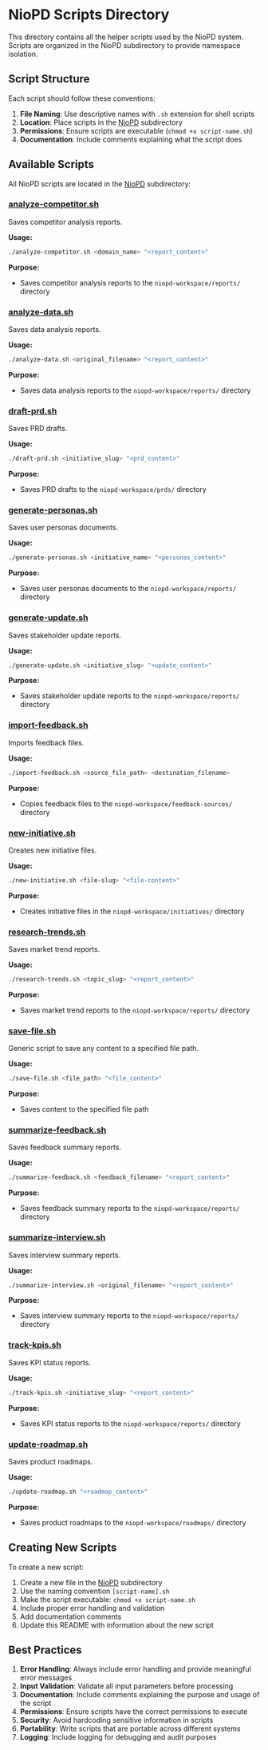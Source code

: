 # NioPD Scripts Directory

This directory contains all the helper scripts used by the NioPD system. Scripts are organized in the NioPD subdirectory to provide namespace isolation.

## Script Structure

Each script should follow these conventions:

1. **File Naming**: Use descriptive names with `.sh` extension for shell scripts
2. **Location**: Place scripts in the [NioPD](NioPD/) subdirectory
3. **Permissions**: Ensure scripts are executable (`chmod +x script-name.sh`)
4. **Documentation**: Include comments explaining what the script does

## Available Scripts

All NioPD scripts are located in the [NioPD](NioPD/) subdirectory:

### [analyze-competitor.sh](NioPD/analyze-competitor.sh)
Saves competitor analysis reports.

**Usage:**
```bash
./analyze-competitor.sh <domain_name> "<report_content>"
```

**Purpose:**
- Saves competitor analysis reports to the `niopd-workspace/reports/` directory

### [analyze-data.sh](NioPD/analyze-data.sh)
Saves data analysis reports.

**Usage:**
```bash
./analyze-data.sh <original_filename> "<report_content>"
```

**Purpose:**
- Saves data analysis reports to the `niopd-workspace/reports/` directory

### [draft-prd.sh](NioPD/draft-prd.sh)
Saves PRD drafts.

**Usage:**
```bash
./draft-prd.sh <initiative_slug> "<prd_content>"
```

**Purpose:**
- Saves PRD drafts to the `niopd-workspace/prds/` directory

### [generate-personas.sh](NioPD/generate-personas.sh)
Saves user personas documents.

**Usage:**
```bash
./generate-personas.sh <initiative_name> "<personas_content>"
```

**Purpose:**
- Saves user personas documents to the `niopd-workspace/reports/` directory

### [generate-update.sh](NioPD/generate-update.sh)
Saves stakeholder update reports.

**Usage:**
```bash
./generate-update.sh <initiative_slug> "<update_content>"
```

**Purpose:**
- Saves stakeholder update reports to the `niopd-workspace/reports/` directory

### [import-feedback.sh](NioPD/import-feedback.sh)
Imports feedback files.

**Usage:**
```bash
./import-feedback.sh <source_file_path> <destination_filename>
```

**Purpose:**
- Copies feedback files to the `niopd-workspace/feedback-sources/` directory

### [new-initiative.sh](NioPD/new-initiative.sh)
Creates new initiative files.

**Usage:**
```bash
./new-initiative.sh <file-slug> "<file-content>"
```

**Purpose:**
- Creates initiative files in the `niopd-workspace/initiatives/` directory

### [research-trends.sh](NioPD/research-trends.sh)
Saves market trend reports.

**Usage:**
```bash
./research-trends.sh <topic_slug> "<report_content>"
```

**Purpose:**
- Saves market trend reports to the `niopd-workspace/reports/` directory

### [save-file.sh](NioPD/save-file.sh)
Generic script to save any content to a specified file path.

**Usage:**
```bash
./save-file.sh <file_path> "<file_content>"
```

**Purpose:**
- Saves content to the specified file path

### [summarize-feedback.sh](NioPD/summarize-feedback.sh)
Saves feedback summary reports.

**Usage:**
```bash
./summarize-feedback.sh <feedback_filename> "<report_content>"
```

**Purpose:**
- Saves feedback summary reports to the `niopd-workspace/reports/` directory

### [summarize-interview.sh](NioPD/summarize-interview.sh)
Saves interview summary reports.

**Usage:**
```bash
./summarize-interview.sh <original_filename> "<report_content>"
```

**Purpose:**
- Saves interview summary reports to the `niopd-workspace/reports/` directory

### [track-kpis.sh](NioPD/track-kpis.sh)
Saves KPI status reports.

**Usage:**
```bash
./track-kpis.sh <initiative_slug> "<report_content>"
```

**Purpose:**
- Saves KPI status reports to the `niopd-workspace/reports/` directory

### [update-roadmap.sh](NioPD/update-roadmap.sh)
Saves product roadmaps.

**Usage:**
```bash
./update-roadmap.sh "<roadmap_content>"
```

**Purpose:**
- Saves product roadmaps to the `niopd-workspace/roadmaps/` directory

## Creating New Scripts

To create a new script:

1. Create a new file in the [NioPD](NioPD/) subdirectory
2. Use the naming convention `[script-name].sh`
3. Make the script executable: `chmod +x script-name.sh`
4. Include proper error handling and validation
5. Add documentation comments
6. Update this README with information about the new script

## Best Practices

1. **Error Handling**: Always include error handling and provide meaningful error messages
2. **Input Validation**: Validate all input parameters before processing
3. **Documentation**: Include comments explaining the purpose and usage of the script
4. **Permissions**: Ensure scripts have the correct permissions to execute
5. **Security**: Avoid hardcoding sensitive information in scripts
6. **Portability**: Write scripts that are portable across different systems
7. **Logging**: Include logging for debugging and audit purposes